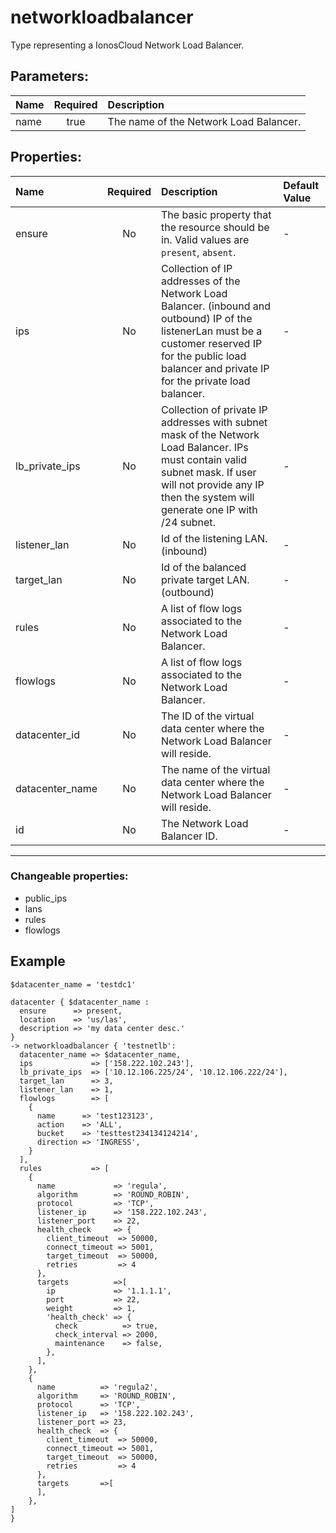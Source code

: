 # networkloadbalancer

Type representing a IonosCloud Network Load Balancer.

## Parameters:

| Name | Required | Description |
| :--- | :-: | :--- |
| name | true | The name of the Network Load Balancer.   |

## Properties:

| Name | Required | Description | Default Value |
| :--- | :-: | :--- | :--- |
| ensure | No | The basic property that the resource should be in.  Valid values are `present`, `absent`.  | - |
| ips | No | Collection of IP addresses of the Network Load Balancer. (inbound and outbound) IP of the listenerLan must be a customer reserved IP for the public load balancer and private IP for the private load balancer.   | - |
| lb_private_ips | No | Collection of private IP addresses with subnet mask of the Network Load Balancer. IPs must contain valid subnet mask. If user will not provide any IP then the system will generate one IP with /24 subnet.   | - |
| listener_lan | No | Id of the listening LAN. (inbound)   | - |
| target_lan | No | Id of the balanced private target LAN. (outbound)   | - |
| rules | No | A list of flow logs associated to the Network Load Balancer.   | - |
| flowlogs | No | A list of flow logs associated to the Network Load Balancer.   | - |
| datacenter_id | No | The ID of the virtual data center where the Network Load Balancer will reside.   | - |
| datacenter_name | No | The name of the virtual data center where the Network Load Balancer will reside.   | - |
| id | No | The Network Load Balancer ID.   | - |
***


### Changeable properties:

* public_ips
* lans
* rules
* flowlogs


## Example

```text
$datacenter_name = 'testdc1'

datacenter { $datacenter_name :
  ensure      => present,
  location    => 'us/las',
  description => 'my data center desc.'
}
-> networkloadbalancer { 'testnetlb':
  datacenter_name => $datacenter_name,
  ips             => ['158.222.102.243'],
  lb_private_ips  => ['10.12.106.225/24', '10.12.106.222/24'],
  target_lan      => 3,
  listener_lan    => 1,
  flowlogs        => [
    {
      name      => 'test123123',
      action    => 'ALL',
      bucket    => 'testtest234134124214',
      direction => 'INGRESS',
    }
  ],
  rules           => [
    {
      name             => 'regula',
      algorithm        => 'ROUND_ROBIN',
      protocol         => 'TCP',
      listener_ip      => '158.222.102.243',
      listener_port    => 22,
      health_check     => {
        client_timeout  => 50000,
        connect_timeout => 5001,
        target_timeout  => 50000,
        retries         => 4
      },
      targets          =>[
        ip             => '1.1.1.1',
        port           => 22,
        weight         => 1,
        'health_check' => {
          check          => true,
          check_interval => 2000,
          maintenance    => false,
        },
      ],
    },
    {
      name          => 'regula2',
      algorithm     => 'ROUND_ROBIN',
      protocol      => 'TCP',
      listener_ip   => '158.222.102.243',
      listener_port => 23,
      health_check  => {
        client_timeout  => 50000,
        connect_timeout => 5001,
        target_timeout  => 50000,
        retries         => 4
      },
      targets       =>[
      ],
    },
]
}

```
